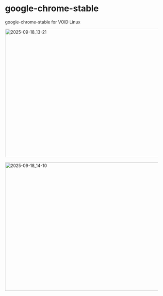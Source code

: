 # google-chrome-stable

google-chrome-stable for VOID Linux


<img width="750" height="422" alt="2025-09-18_13-21" src="https://github.com/user-attachments/assets/ace82af6-a370-426b-9b89-8ba3587de0f2" />


<br>
<br>

<img width="750" height="422" alt="2025-09-18_14-10" src="https://github.com/user-attachments/assets/f14d34ca-0016-4b5b-b11c-cefcaedc6736" />
